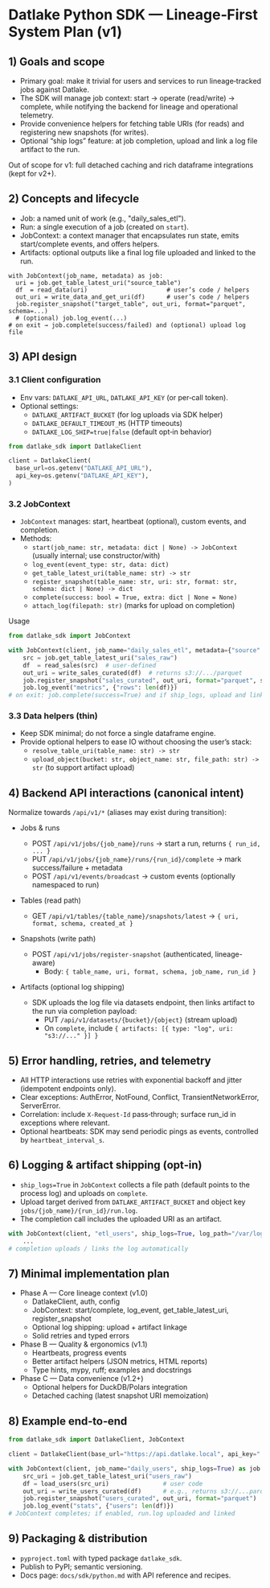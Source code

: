 # Datlake Python SDK — Lineage‑First System Plan (v1)

## 1) Goals and scope
- Primary goal: make it trivial for users and services to run lineage‑tracked jobs against Datlake.
- The SDK will manage job context: start → operate (read/write) → complete, while notifying the backend for lineage and operational telemetry.
- Provide convenience helpers for fetching table URIs (for reads) and registering new snapshots (for writes).
- Optional “ship logs” feature: at job completion, upload and link a log file artifact to the run.

Out of scope for v1: full detached caching and rich dataframe integrations (kept for v2+).

## 2) Concepts and lifecycle
- Job: a named unit of work (e.g., "daily_sales_etl").
- Run: a single execution of a job (created on `start`).
- JobContext: a context manager that encapsulates run state, emits start/complete events, and offers helpers.
- Artifacts: optional outputs like a final log file uploaded and linked to the run.

```
with JobContext(job_name, metadata) as job:
  uri = job.get_table_latest_uri("source_table")
  df  = read_data(uri)                      # user’s code / helpers
  out_uri = write_data_and_get_uri(df)      # user’s code / helpers
  job.register_snapshot("target_table", out_uri, format="parquet", schema=...)  
  # (optional) job.log_event(...)
# on exit → job.complete(success/failed) and (optional) upload log file
```

## 3) API design

### 3.1 Client configuration
- Env vars: `DATLAKE_API_URL`, `DATLAKE_API_KEY` (or per‑call token).
- Optional settings:
  - `DATLAKE_ARTIFACT_BUCKET` (for log uploads via SDK helper)
  - `DATLAKE_DEFAULT_TIMEOUT_MS` (HTTP timeouts)
  - `DATLAKE_LOG_SHIP=true|false` (default opt‑in behavior)

```python
from datlake_sdk import DatlakeClient

client = DatlakeClient(
  base_url=os.getenv("DATLAKE_API_URL"),
  api_key=os.getenv("DATLAKE_API_KEY"),
)
```

### 3.2 JobContext
- `JobContext` manages: start, heartbeat (optional), custom events, and completion.
- Methods:
  - `start(job_name: str, metadata: dict | None) -> JobContext` (usually internal; use constructor/with)
  - `log_event(event_type: str, data: dict)`
  - `get_table_latest_uri(table_name: str) -> str`
  - `register_snapshot(table_name: str, uri: str, format: str, schema: dict | None) -> dict`
  - `complete(success: bool = True, extra: dict | None = None)`
  - `attach_log(filepath: str)` (marks for upload on completion)

Usage
```python
from datlake_sdk import JobContext

with JobContext(client, job_name="daily_sales_etl", metadata={"source": "s3"}, ship_logs=True) as job:
    src = job.get_table_latest_uri("sales_raw")
    df  = read_sales(src)  # user-defined
    out_uri = write_sales_curated(df)  # returns s3://.../parquet
    job.register_snapshot("sales_curated", out_uri, format="parquet", schema=df_schema)
    job.log_event("metrics", {"rows": len(df)})
# on exit: job.complete(success=True) and if ship_logs, upload and link logs
```

### 3.3 Data helpers (thin)
- Keep SDK minimal; do not force a single dataframe engine.
- Provide optional helpers to ease IO without choosing the user’s stack:
  - `resolve_table_uri(table_name: str) -> str`
  - `upload_object(bucket: str, object_name: str, file_path: str) -> str` (to support artifact upload)

## 4) Backend API interactions (canonical intent)
Normalize towards `/api/v1/*` (aliases may exist during transition):

- Jobs & runs
  - POST `/api/v1/jobs/{job_name}/runs` → start a run, returns `{ run_id, ... }`
  - PUT  `/api/v1/jobs/{job_name}/runs/{run_id}/complete` → mark success/failure + metadata
  - POST `/api/v1/events/broadcast` → custom events (optionally namespaced to run)

- Tables (read path)
  - GET `/api/v1/tables/{table_name}/snapshots/latest` → `{ uri, format, schema, created_at }`

- Snapshots (write path)
  - POST `/api/v1/jobs/register-snapshot` (authenticated, lineage-aware)
    - Body: `{ table_name, uri, format, schema, job_name, run_id }`

- Artifacts (optional log shipping)
  - SDK uploads the log file via datasets endpoint, then links artifact to the run via completion payload:
    - PUT `/api/v1/datasets/{bucket}/{object}` (stream upload)
    - On `complete`, include `{ artifacts: [{ type: "log", uri: "s3://..." }] }`

## 5) Error handling, retries, and telemetry
- All HTTP interactions use retries with exponential backoff and jitter (idempotent endpoints only).
- Clear exceptions: AuthError, NotFound, Conflict, TransientNetworkError, ServerError.
- Correlation: include `X-Request-Id` pass‑through; surface run_id in exceptions where relevant.
- Optional heartbeats: SDK may send periodic pings as events, controlled by `heartbeat_interval_s`.

## 6) Logging & artifact shipping (opt‑in)
- `ship_logs=True` in `JobContext` collects a file path (default points to the process log) and uploads on `complete`.
- Upload target derived from `DATLAKE_ARTIFACT_BUCKET` and object key `jobs/{job_name}/{run_id}/run.log`.
- The completion call includes the uploaded URI as an artifact.

```python
with JobContext(client, "etl_users", ship_logs=True, log_path="/var/log/app/run.log") as job:
    ...
# completion uploads / links the log automatically
```

## 7) Minimal implementation plan
- Phase A — Core lineage context (v1.0)
  - DatlakeClient, auth, config
  - JobContext: start/complete, log_event, get_table_latest_uri, register_snapshot
  - Optional log shipping: upload + artifact linkage
  - Solid retries and typed errors
- Phase B — Quality & ergonomics (v1.1)
  - Heartbeats, progress events
  - Better artifact helpers (JSON metrics, HTML reports)
  - Type hints, mypy, ruff; examples and docstrings
- Phase C — Data convenience (v1.2+)
  - Optional helpers for DuckDB/Polars integration
  - Detached caching (latest snapshot URI memoization)

## 8) Example end‑to‑end
```python
from datlake_sdk import DatlakeClient, JobContext

client = DatlakeClient(base_url="https://api.datlake.local", api_key="...")

with JobContext(client, job_name="daily_users", ship_logs=True) as job:
    src_uri = job.get_table_latest_uri("users_raw")
    df = load_users(src_uri)               # user code
    out_uri = write_users_curated(df)      # e.g., returns s3://...parquet
    job.register_snapshot("users_curated", out_uri, format="parquet")
    job.log_event("stats", {"users": len(df)})
# JobContext completes; if enabled, run.log uploaded and linked
```

## 9) Packaging & distribution
- `pyproject.toml` with typed package `datlake_sdk`.
- Publish to PyPI; semantic versioning.
- Docs page: `docs/sdk/python.md` with API reference and recipes.
